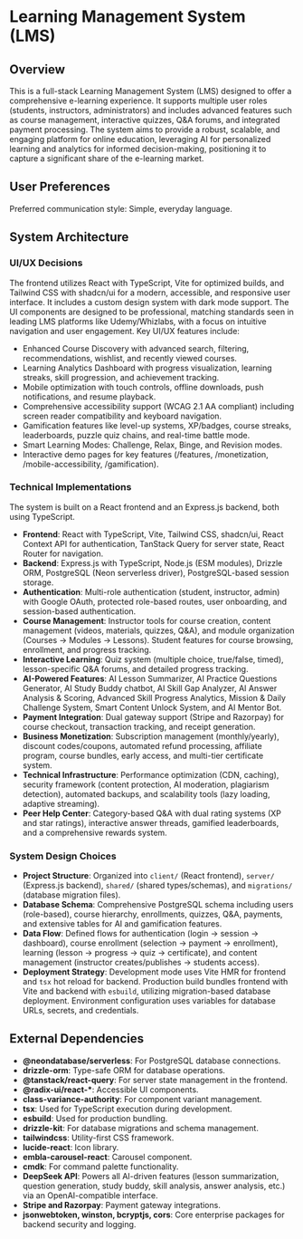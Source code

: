 # Learning Management System (LMS)

## Overview

This is a full-stack Learning Management System (LMS) designed to offer a comprehensive e-learning experience. It supports multiple user roles (students, instructors, administrators) and includes advanced features such as course management, interactive quizzes, Q&A forums, and integrated payment processing. The system aims to provide a robust, scalable, and engaging platform for online education, leveraging AI for personalized learning and analytics for informed decision-making, positioning it to capture a significant share of the e-learning market.

## User Preferences

Preferred communication style: Simple, everyday language.

## System Architecture

### UI/UX Decisions
The frontend utilizes React with TypeScript, Vite for optimized builds, and Tailwind CSS with shadcn/ui for a modern, accessible, and responsive user interface. It includes a custom design system with dark mode support. The UI components are designed to be professional, matching standards seen in leading LMS platforms like Udemy/Whizlabs, with a focus on intuitive navigation and user engagement. Key UI/UX features include:
- Enhanced Course Discovery with advanced search, filtering, recommendations, wishlist, and recently viewed courses.
- Learning Analytics Dashboard with progress visualization, learning streaks, skill progression, and achievement tracking.
- Mobile optimization with touch controls, offline downloads, push notifications, and resume playback.
- Comprehensive accessibility support (WCAG 2.1 AA compliant) including screen reader compatibility and keyboard navigation.
- Gamification features like level-up systems, XP/badges, course streaks, leaderboards, puzzle quiz chains, and real-time battle mode.
- Smart Learning Modes: Challenge, Relax, Binge, and Revision modes.
- Interactive demo pages for key features (/features, /monetization, /mobile-accessibility, /gamification).

### Technical Implementations
The system is built on a React frontend and an Express.js backend, both using TypeScript.
- **Frontend**: React with TypeScript, Vite, Tailwind CSS, shadcn/ui, React Context API for authentication, TanStack Query for server state, React Router for navigation.
- **Backend**: Express.js with TypeScript, Node.js (ESM modules), Drizzle ORM, PostgreSQL (Neon serverless driver), PostgreSQL-based session storage.
- **Authentication**: Multi-role authentication (student, instructor, admin) with Google OAuth, protected role-based routes, user onboarding, and session-based authentication.
- **Course Management**: Instructor tools for course creation, content management (videos, materials, quizzes, Q&A), and module organization (Courses → Modules → Lessons). Student features for course browsing, enrollment, and progress tracking.
- **Interactive Learning**: Quiz system (multiple choice, true/false, timed), lesson-specific Q&A forums, and detailed progress tracking.
- **AI-Powered Features**: AI Lesson Summarizer, AI Practice Questions Generator, AI Study Buddy chatbot, AI Skill Gap Analyzer, AI Answer Analysis & Scoring, Advanced Skill Progress Analytics, Mission & Daily Challenge System, Smart Content Unlock System, and AI Mentor Bot.
- **Payment Integration**: Dual gateway support (Stripe and Razorpay) for course checkout, transaction tracking, and receipt generation.
- **Business Monetization**: Subscription management (monthly/yearly), discount codes/coupons, automated refund processing, affiliate program, course bundles, early access, and multi-tier certificate system.
- **Technical Infrastructure**: Performance optimization (CDN, caching), security framework (content protection, AI moderation, plagiarism detection), automated backups, and scalability tools (lazy loading, adaptive streaming).
- **Peer Help Center**: Category-based Q&A with dual rating systems (XP and star ratings), interactive answer threads, gamified leaderboards, and a comprehensive rewards system.

### System Design Choices
- **Project Structure**: Organized into `client/` (React frontend), `server/` (Express.js backend), `shared/` (shared types/schemas), and `migrations/` (database migration files).
- **Database Schema**: Comprehensive PostgreSQL schema including users (role-based), course hierarchy, enrollments, quizzes, Q&A, payments, and extensive tables for AI and gamification features.
- **Data Flow**: Defined flows for authentication (login → session → dashboard), course enrollment (selection → payment → enrollment), learning (lesson → progress → quiz → certificate), and content management (instructor creates/publishes → students access).
- **Deployment Strategy**: Development mode uses Vite HMR for frontend and `tsx` hot reload for backend. Production build bundles frontend with Vite and backend with `esbuild`, utilizing migration-based database deployment. Environment configuration uses variables for database URLs, secrets, and credentials.

## External Dependencies

- **@neondatabase/serverless**: For PostgreSQL database connections.
- **drizzle-orm**: Type-safe ORM for database operations.
- **@tanstack/react-query**: For server state management in the frontend.
- **@radix-ui/react-\***: Accessible UI components.
- **class-variance-authority**: For component variant management.
- **tsx**: Used for TypeScript execution during development.
- **esbuild**: Used for production bundling.
- **drizzle-kit**: For database migrations and schema management.
- **tailwindcss**: Utility-first CSS framework.
- **lucide-react**: Icon library.
- **embla-carousel-react**: Carousel component.
- **cmdk**: For command palette functionality.
- **DeepSeek API**: Powers all AI-driven features (lesson summarization, question generation, study buddy, skill analysis, answer analysis, etc.) via an OpenAI-compatible interface.
- **Stripe and Razorpay**: Payment gateway integrations.
- **jsonwebtoken, winston, bcryptjs, cors**: Core enterprise packages for backend security and logging.
